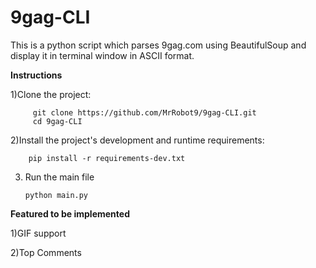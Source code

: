 # 9gag-CLI

This is a python script which parses 9gag.com using BeautifulSoup and display it in terminal window in ASCII format.

**Instructions**

1)Clone the project:
    
         git clone https://github.com/MrRobot9/9gag-CLI.git
         cd 9gag-CLI
         
2)Install the project's development and runtime requirements:

		pip install -r requirements-dev.txt
        
 3) Run the main file
  
  		python main.py
        
  
**Featured to be implemented**

1)GIF support

2)Top Comments

    
 
